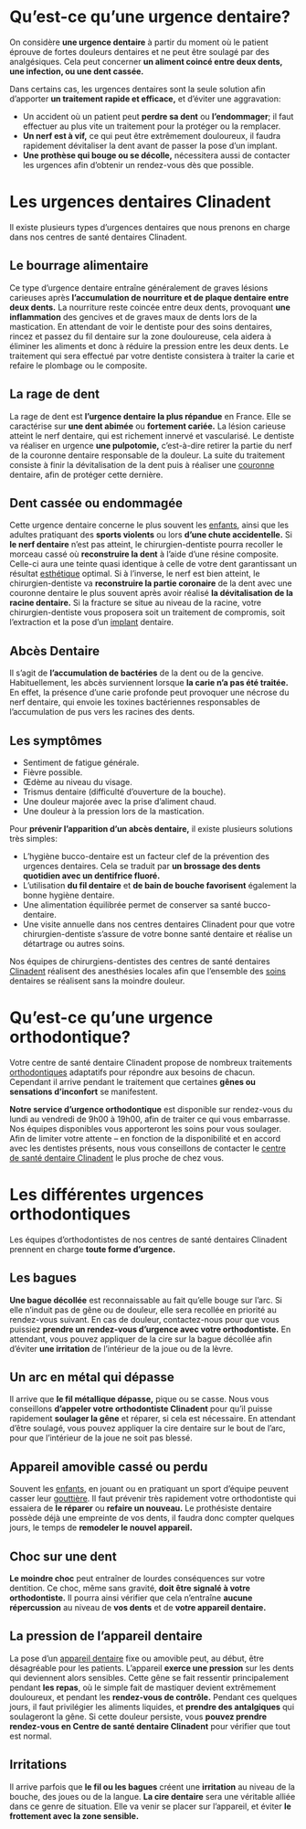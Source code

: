 # Qu’est-ce qu’une urgence dentaire?

On considère **une urgence dentaire** à partir du moment où le patient éprouve de fortes douleurs dentaires et ne peut être soulagé par des analgésiques. Cela peut concerner **un aliment coincé entre deux dents, une infection, ou une dent cassée.**

Dans certains cas, les urgences dentaires sont la seule solution afin d’apporter **un traitement rapide et efficace,** et d’éviter une aggravation:

- Un accident où un patient peut **perdre sa dent** ou **l’endommager**; il faut effectuer au plus vite un traitement pour la protéger ou la remplacer.
- **Un nerf est à vif,** ce qui peut être extrêmement douloureux, il faudra rapidement dévitaliser la dent avant de passer la pose d’un implant.
- **Une prothèse qui bouge ou se décolle,** nécessitera aussi de contacter les urgences afin d’obtenir un rendez-vous dès que possible.

# Les urgences dentaires Clinadent

Il existe plusieurs types d’urgences dentaires que nous prenons en charge dans nos centres de santé dentaires Clinadent.

## Le bourrage alimentaire

Ce type d’urgence dentaire entraîne généralement de graves lésions carieuses après **l’accumulation de nourriture et de plaque dentaire entre deux dents.** La nourriture reste coincée entre deux dents, provoquant **une inflammation** des gencives et de graves maux de dents lors de la mastication. En attendant de voir le dentiste pour des soins dentaires, rincez et passez du fil dentaire sur la zone douloureuse, cela aidera à éliminer les aliments et donc à réduire la pression entre les deux dents. Le traitement qui sera effectué par votre dentiste consistera à traiter la carie et refaire le plombage ou le composite.

## La rage de dent

La rage de dent est **l’urgence dentaire la plus répandue** en France. Elle se caractérise sur **une dent abimée** ou **fortement cariée.** La lésion carieuse atteint le nerf dentaire, qui est richement innervé et vascularisé. Le dentiste va réaliser en urgence **une pulpotomie,** c’est-à-dire retirer la partie du nerf de la couronne dentaire responsable de la douleur. La suite du traitement consiste à finir la dévitalisation de la dent puis à réaliser une [couronne]() dentaire, afin de protéger cette dernière.

## Dent cassée ou endommagée

Cette urgence dentaire concerne le plus souvent les [enfants](), ainsi que les adultes pratiquant des **sports violents** ou lors **d’une chute accidentelle.** Si **le nerf dentaire** n’est pas atteint, le chirurgien-dentiste pourra recoller le morceau cassé où **reconstruire la dent** à l’aide d’une résine composite. Celle-ci aura une teinte quasi identique à celle de votre dent garantissant un résultat [esthétique]() optimal. Si à l’inverse, le nerf est bien atteint, le chirurgien-dentiste va **reconstruire la partie coronaire** de la dent avec une couronne dentaire le plus souvent après avoir réalisé **la dévitalisation de la racine dentaire.** Si la fracture se situe au niveau de la racine, votre chirurgien-dentiste vous proposera soit un traitement de compromis, soit l’extraction et la pose d’un [implant]() dentaire.

## Abcès Dentaire

Il s’agit de **l’accumulation de bactéries** de la dent ou de la gencive. Habituellement, les abcès surviennent lorsque **la carie n’a pas été traitée.** En effet, la présence d’une carie profonde peut provoquer une nécrose du nerf dentaire, qui envoie les toxines bactériennes responsables de l’accumulation de pus vers les racines des dents.

## Les symptômes

- Sentiment de fatigue générale.
- Fièvre possible.
- Œdème au niveau du visage.
- Trismus dentaire (difficulté d’ouverture de la bouche).
- Une douleur majorée avec la prise d’aliment chaud.
- Une douleur à la pression lors de la mastication.

Pour **prévenir l’apparition d’un abcès dentaire,** il existe plusieurs solutions très simples:

- L’hygiène bucco-dentaire est un facteur clef de la prévention des urgences dentaires. Cela se traduit par **un brossage des dents quotidien avec un dentifrice fluoré.**
- L’utilisation **du fil dentaire** et **de bain de bouche favorisent** également la bonne hygiène dentaire.
- Une alimentation équilibrée permet de conserver sa santé bucco-dentaire.
- Une visite annuelle dans nos centres dentaires Clinadent pour que votre chirurgien-dentiste s’assure de votre bonne santé dentaire et réalise un détartrage ou autres soins.

Nos équipes de chirurgiens-dentistes des centres de santé dentaires [Clinadent]() réalisent des anesthésies locales afin que l’ensemble des [soins]() dentaires se réalisent sans la moindre douleur.

# Qu’est-ce qu’une urgence orthodontique?

Votre centre de santé dentaire Clinadent propose de nombreux traitements [orthodontiques]() adaptatifs pour répondre aux besoins de chacun. Cependant il arrive pendant le traitement que certaines **gênes ou sensations d’inconfort** se manifestent.

**Notre service d’urgence orthodontique** est disponible sur rendez-vous du lundi au vendredi de 9h00 à 19h00, afin de traiter ce qui vous embarrasse. Nos équipes disponibles vous apporteront les soins pour vous soulager. Afin de limiter votre attente – en fonction de la disponibilité et en accord avec les dentistes présents, nous vous conseillons de contacter le [centre de santé dentaire Clinadent]() le plus proche de chez vous.

# Les différentes urgences orthodontiques

Les équipes d’orthodontistes de nos centres de santé dentaires Clinadent prennent en charge **toute forme d’urgence.**

## Les bagues

**Une bague décollée** est reconnaissable au fait qu’elle bouge sur l’arc. Si elle n’induit pas de gêne ou de douleur, elle sera recollée en priorité au rendez-vous suivant. En cas de douleur, contactez-nous pour que vous puissiez **prendre un rendez-vous d’urgence avec votre orthodontiste.** En attendant, vous pouvez appliquer de la cire sur la bague décollée afin d’éviter **une irritation** de l’intérieur de la joue ou de la lèvre.

## Un arc en métal qui dépasse

Il arrive que **le fil métallique dépasse,** pique ou se casse. Nous vous conseillons **d’appeler votre orthodontiste Clinadent** pour qu’il puisse rapidement **soulager la gêne** et réparer, si cela est nécessaire. En attendant d’être soulagé, vous pouvez appliquer la cire dentaire sur le bout de l’arc, pour que l’intérieur de la joue ne soit pas blessé.

## Appareil amovible cassé ou perdu

Souvent les [enfants](), en jouant ou en pratiquant un sport d’équipe peuvent casser leur [gouttière](). Il faut prévenir très rapidement votre orthodontiste qui essaiera de **le réparer** ou **refaire un nouveau.** Le prothésiste dentaire possède déjà une empreinte de vos dents, il faudra donc compter quelques jours, le temps de **remodeler le nouvel appareil.**

## Choc sur une dent

**Le moindre choc** peut entraîner de lourdes conséquences sur votre dentition.
Ce choc, même sans gravité, **doit être signalé à votre orthodontiste.** Il pourra ainsi vérifier que cela n’entraîne **aucune répercussion** au niveau de **vos dents** et de **votre appareil dentaire.**

## La pression de l’appareil dentaire

La pose d’un [appareil dentaire]() fixe ou amovible peut, au début, être désagréable pour les patients. L’appareil **exerce une pression** sur les dents qui deviennent alors sensibles. Cette gêne se fait ressentir principalement pendant **les repas**, où le simple fait de mastiquer devient extrêmement douloureux, et pendant les **rendez-vous de contrôle.** Pendant ces quelques jours, il faut privilégier les aliments liquides, et **prendre des antalgiques** qui soulageront la gêne. Si cette douleur persiste, vous **pouvez prendre rendez-vous en Centre de santé dentaire Clinadent** pour vérifier que tout est normal.

## Irritations

Il arrive parfois que **le fil ou les bagues** créent une **irritation** au niveau de la bouche, des joues ou de la langue. **La cire dentaire** sera une véritable alliée dans ce genre de situation. Elle va venir se placer sur l’appareil, et éviter **le frottement avec la zone sensible.**
